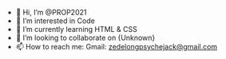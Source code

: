 - 👋 Hi, I’m @PROP2021
- 👀 I’m interested in Code
- 🌱 I’m currently learning HTML & CSS
- 💞️ I’m looking to collaborate on {Unknown}
- 📫 How to reach me: Gmail: zedelongpsychejack@gmail.com

<!---
PROP2021/PROP2021 is a ✨ special ✨ repository because its `README.md` (this file) appears on your GitHub profile.
You can click the Preview link to take a look at your changes.
--->
